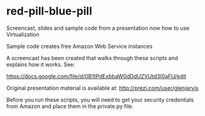 red-pill-blue-pill
==================

Screencast, slides and sample code from a presentation now how to use
Virtualization

Sample code creates free Amazon Web Service instances

A screencast has been created that walks through these scripts and explains how
it works. See:

https://docs.google.com/file/d/0B1tPdExbbaW0dDdUZVUtd3I0aFU/edit

Original presentation material is available at:
http://prezi.com/user/glenjarvis

Before you run these scripts, you will need to get your security credentials
from Amazon and place them in the private.py file.
